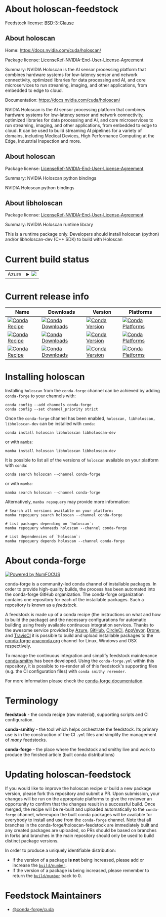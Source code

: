 About holoscan-feedstock
========================

Feedstock license: [BSD-3-Clause](https://github.com/conda-forge/holoscan-feedstock/blob/main/LICENSE.txt)


About holoscan
--------------

Home: https://docs.nvidia.com/cuda/holoscan/

Package license: [LicenseRef-NVIDIA-End-User-License-Agreement](https://developer.download.nvidia.com/assets/Clara/NVIDIA_Clara_EULA.pdf)

Summary: NVIDIA Holoscan is the AI sensor processing platform that combines hardware systems for low-latency sensor and network connectivity, optimized libraries for data processing and AI, and core microservices to run streaming, imaging, and other applications, from embedded to edge to cloud.

Documentation: https://docs.nvidia.com/cuda/holoscan/

NVIDIA Holoscan is the AI sensor processing platform that combines hardware systems for low-latency sensor and network connectivity, optimized libraries for data processing and AI, and core microservices to run streaming, imaging, and other applications, from embedded to edge to cloud.
It can be used to build streaming AI pipelines for a variety of domains, including Medical Devices, High Performance Computing at the Edge, Industrial Inspection and more.


About holoscan
--------------



Package license: [LicenseRef-NVIDIA-End-User-License-Agreement](https://developer.download.nvidia.com/assets/Clara/NVIDIA_Clara_EULA.pdf)

Summary: NVIDIA Holoscan python bindings

NVIDIA Holoscan python bindings


About libholoscan
-----------------



Package license: [LicenseRef-NVIDIA-End-User-License-Agreement](https://developer.download.nvidia.com/assets/Clara/NVIDIA_Clara_EULA.pdf)

Summary: NVIDIA Holoscan runtime library

This is a runtime package only. Developers should install holoscan (python) and/or libholoscan-dev (C++ SDK) to build with Holoscan


Current build status
====================


<table>
    
  <tr>
    <td>Azure</td>
    <td>
      <details>
        <summary>
          <a href="https://dev.azure.com/conda-forge/feedstock-builds/_build/latest?definitionId=25118&branchName=main">
            <img src="https://dev.azure.com/conda-forge/feedstock-builds/_apis/build/status/holoscan-feedstock?branchName=main">
          </a>
        </summary>
        <table>
          <thead><tr><th>Variant</th><th>Status</th></tr></thead>
          <tbody><tr>
              <td>linux_64_c_stdlib_version2.34cuda_compiler_version12.9</td>
              <td>
                <a href="https://dev.azure.com/conda-forge/feedstock-builds/_build/latest?definitionId=25118&branchName=main">
                  <img src="https://dev.azure.com/conda-forge/feedstock-builds/_apis/build/status/holoscan-feedstock?branchName=main&jobName=linux&configuration=linux%20linux_64_c_stdlib_version2.34cuda_compiler_version12.9" alt="variant">
                </a>
              </td>
            </tr><tr>
              <td>linux_aarch64_c_stdlib_version2.34cuda_compiler_version12.9</td>
              <td>
                <a href="https://dev.azure.com/conda-forge/feedstock-builds/_build/latest?definitionId=25118&branchName=main">
                  <img src="https://dev.azure.com/conda-forge/feedstock-builds/_apis/build/status/holoscan-feedstock?branchName=main&jobName=linux&configuration=linux%20linux_aarch64_c_stdlib_version2.34cuda_compiler_version12.9" alt="variant">
                </a>
              </td>
            </tr>
          </tbody>
        </table>
      </details>
    </td>
  </tr>
</table>

Current release info
====================

| Name | Downloads | Version | Platforms |
| --- | --- | --- | --- |
| [![Conda Recipe](https://img.shields.io/badge/recipe-holoscan-green.svg)](https://anaconda.org/conda-forge/holoscan) | [![Conda Downloads](https://img.shields.io/conda/dn/conda-forge/holoscan.svg)](https://anaconda.org/conda-forge/holoscan) | [![Conda Version](https://img.shields.io/conda/vn/conda-forge/holoscan.svg)](https://anaconda.org/conda-forge/holoscan) | [![Conda Platforms](https://img.shields.io/conda/pn/conda-forge/holoscan.svg)](https://anaconda.org/conda-forge/holoscan) |
| [![Conda Recipe](https://img.shields.io/badge/recipe-libholoscan-green.svg)](https://anaconda.org/conda-forge/libholoscan) | [![Conda Downloads](https://img.shields.io/conda/dn/conda-forge/libholoscan.svg)](https://anaconda.org/conda-forge/libholoscan) | [![Conda Version](https://img.shields.io/conda/vn/conda-forge/libholoscan.svg)](https://anaconda.org/conda-forge/libholoscan) | [![Conda Platforms](https://img.shields.io/conda/pn/conda-forge/libholoscan.svg)](https://anaconda.org/conda-forge/libholoscan) |
| [![Conda Recipe](https://img.shields.io/badge/recipe-libholoscan--dev-green.svg)](https://anaconda.org/conda-forge/libholoscan-dev) | [![Conda Downloads](https://img.shields.io/conda/dn/conda-forge/libholoscan-dev.svg)](https://anaconda.org/conda-forge/libholoscan-dev) | [![Conda Version](https://img.shields.io/conda/vn/conda-forge/libholoscan-dev.svg)](https://anaconda.org/conda-forge/libholoscan-dev) | [![Conda Platforms](https://img.shields.io/conda/pn/conda-forge/libholoscan-dev.svg)](https://anaconda.org/conda-forge/libholoscan-dev) |

Installing holoscan
===================

Installing `holoscan` from the `conda-forge` channel can be achieved by adding `conda-forge` to your channels with:

```
conda config --add channels conda-forge
conda config --set channel_priority strict
```

Once the `conda-forge` channel has been enabled, `holoscan, libholoscan, libholoscan-dev` can be installed with `conda`:

```
conda install holoscan libholoscan libholoscan-dev
```

or with `mamba`:

```
mamba install holoscan libholoscan libholoscan-dev
```

It is possible to list all of the versions of `holoscan` available on your platform with `conda`:

```
conda search holoscan --channel conda-forge
```

or with `mamba`:

```
mamba search holoscan --channel conda-forge
```

Alternatively, `mamba repoquery` may provide more information:

```
# Search all versions available on your platform:
mamba repoquery search holoscan --channel conda-forge

# List packages depending on `holoscan`:
mamba repoquery whoneeds holoscan --channel conda-forge

# List dependencies of `holoscan`:
mamba repoquery depends holoscan --channel conda-forge
```


About conda-forge
=================

[![Powered by
NumFOCUS](https://img.shields.io/badge/powered%20by-NumFOCUS-orange.svg?style=flat&colorA=E1523D&colorB=007D8A)](https://numfocus.org)

conda-forge is a community-led conda channel of installable packages.
In order to provide high-quality builds, the process has been automated into the
conda-forge GitHub organization. The conda-forge organization contains one repository
for each of the installable packages. Such a repository is known as a *feedstock*.

A feedstock is made up of a conda recipe (the instructions on what and how to build
the package) and the necessary configurations for automatic building using freely
available continuous integration services. Thanks to the awesome service provided by
[Azure](https://azure.microsoft.com/en-us/services/devops/), [GitHub](https://github.com/),
[CircleCI](https://circleci.com/), [AppVeyor](https://www.appveyor.com/),
[Drone](https://cloud.drone.io/welcome), and [TravisCI](https://travis-ci.com/)
it is possible to build and upload installable packages to the
[conda-forge](https://anaconda.org/conda-forge) [anaconda.org](https://anaconda.org/)
channel for Linux, Windows and OSX respectively.

To manage the continuous integration and simplify feedstock maintenance
[conda-smithy](https://github.com/conda-forge/conda-smithy) has been developed.
Using the ``conda-forge.yml`` within this repository, it is possible to re-render all of
this feedstock's supporting files (e.g. the CI configuration files) with ``conda smithy rerender``.

For more information please check the [conda-forge documentation](https://conda-forge.org/docs/).

Terminology
===========

**feedstock** - the conda recipe (raw material), supporting scripts and CI configuration.

**conda-smithy** - the tool which helps orchestrate the feedstock.
                   Its primary use is in the construction of the CI ``.yml`` files
                   and simplify the management of *many* feedstocks.

**conda-forge** - the place where the feedstock and smithy live and work to
                  produce the finished article (built conda distributions)


Updating holoscan-feedstock
===========================

If you would like to improve the holoscan recipe or build a new
package version, please fork this repository and submit a PR. Upon submission,
your changes will be run on the appropriate platforms to give the reviewer an
opportunity to confirm that the changes result in a successful build. Once
merged, the recipe will be re-built and uploaded automatically to the
`conda-forge` channel, whereupon the built conda packages will be available for
everybody to install and use from the `conda-forge` channel.
Note that all branches in the conda-forge/holoscan-feedstock are
immediately built and any created packages are uploaded, so PRs should be based
on branches in forks and branches in the main repository should only be used to
build distinct package versions.

In order to produce a uniquely identifiable distribution:
 * If the version of a package **is not** being increased, please add or increase
   the [``build/number``](https://docs.conda.io/projects/conda-build/en/latest/resources/define-metadata.html#build-number-and-string).
 * If the version of a package **is** being increased, please remember to return
   the [``build/number``](https://docs.conda.io/projects/conda-build/en/latest/resources/define-metadata.html#build-number-and-string)
   back to 0.

Feedstock Maintainers
=====================

* [@conda-forge/cuda](https://github.com/orgs/conda-forge/teams/cuda/)

